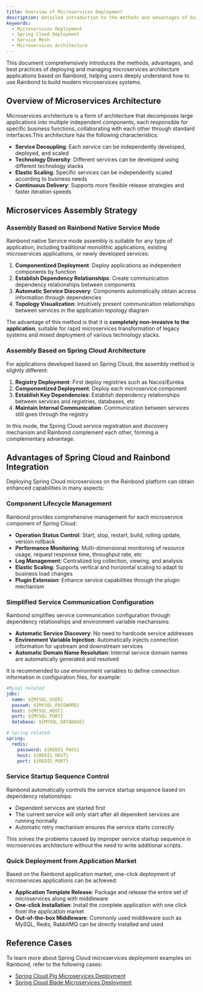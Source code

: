```yaml
---
title: Overview of Microservices Deployment
description: Detailed introduction to the methods and advantages of building and managing microservices architecture applications based on Rainbond
keywords:
  - Microservices Deployment
  - Spring Cloud Deployment
  - Service Mesh
  - Microservices Architecture
---
```


This document comprehensively introduces the methods, advantages, and best practices of deploying and managing microservices architecture applications based on Rainbond, helping users deeply understand how to use Rainbond to build modern microservices systems.

## Overview of Microservices Architecture

Microservices architecture is a form of architecture that decomposes large applications into multiple independent components, each responsible for specific business functions, collaborating with each other through standard interfaces.This architecture has the following characteristics:

- **Service Decoupling**: Each service can be independently developed, deployed, and scaled
- **Technology Diversity**: Different services can be developed using different technology stacks
- **Elastic Scaling**: Specific services can be independently scaled according to business needs
- **Continuous Delivery**: Supports more flexible release strategies and faster iteration speeds

## Microservices Assembly Strategy

### Assembly Based on Rainbond Native Service Mode

Rainbond native Service mode assembly is suitable for any type of application, including traditional monolithic applications, existing microservices applications, or newly developed services:

1. **Componentized Deployment**: Deploy applications as independent components by function
2. **Establish Dependency Relationships**: Create communication dependency relationships between components
3. **Automatic Service Discovery**: Components automatically obtain access information through dependencies
4. **Topology Visualization**: Intuitively present communication relationships between services in the application topology diagram

The advantage of this method is that it is **completely non-invasive to the application**, suitable for rapid microservices transformation of legacy systems and mixed deployment of various technology stacks.

### Assembly Based on Spring Cloud Architecture

For applications developed based on Spring Cloud, the assembly method is slightly different:

1. **Registry Deployment**: First deploy registries such as Nacos/Eureka
2. **Componentized Deployment**: Deploy each microservice component
3. **Establish Key Dependencies**: Establish dependency relationships between services and registries, databases, etc
4. **Maintain Internal Communication**: Communication between services still goes through the registry

<!-- ![SpringCloud部署示意图](https://static.goodrain.com/docs/5.2/SpringCloud.png) -->

In this mode, the Spring Cloud service registration and discovery mechanism and Rainbond complement each other, forming a complementary advantage.

## Advantages of Spring Cloud and Rainbond Integration

Deploying Spring Cloud microservices on the Rainbond platform can obtain enhanced capabilities in many aspects:

### Component Lifecycle Management

Rainbond provides comprehensive management for each microservice component of Spring Cloud:

- **Operation Status Control**: Start, stop, restart, build, rolling update, version rollback
- **Performance Monitoring**: Multi-dimensional monitoring of resource usage, request response time, throughput rate, etc
- **Log Management**: Centralized log collection, viewing, and analysis
- **Elastic Scaling**: Supports vertical and horizontal scaling to adapt to business load changes
- **Plugin Extension**: Enhance service capabilities through the plugin mechanism

### Simplified Service Communication Configuration

Rainbond simplifies service communication configuration through dependency relationships and environment variable mechanisms:

- **Automatic Service Discovery**: No need to hardcode service addresses
- **Environment Variable Injection**: Automatically injects connection information for upstream and downstream services
- **Automatic Domain Name Resolution**: Internal service domain names are automatically generated and resolved

It is recommended to use environment variables to define connection information in configuration files, for example:

```yaml
#Mysql related
jdbc:
  name: ${MYSQL_USER}
  passwd: ${MYSQL_PASSWORD}
  host: ${MYSQL_HOST}
  port: ${MYSQL_PORT}
  database: ${MYSQL_DATABASE}

# Spring related
spring:
  redis:
    password: ${REDIS_PASS}
    host: ${REDIS_HOST}
    port: ${REDIS_PORT}
```

### Service Startup Sequence Control

Rainbond automatically controls the service startup sequence based on dependency relationships:

- Dependent services are started first
- The current service will only start after all dependent services are running normally
- Automatic retry mechanism ensures the service starts correctly

This solves the problems caused by improper service startup sequence in microservices architecture without the need to write additional scripts.

### Quick Deployment from Application Market

Based on the Rainbond application market, one-click deployment of microservices applications can be achieved:

- **Application Template Release**: Package and release the entire set of microservices along with middleware
- **One-click Installation**: Install the complete application with one click from the application market
- **Out-of-the-box Middleware**: Commonly used middleware such as MySQL, Redis, RabbitMQ can be directly installed and used

## Reference Cases

To learn more about Spring Cloud microservices deployment examples on Rainbond, refer to the following cases:

- [Spring Cloud Pig Microservices Deployment](./pig-example.md)
- [Spring Cloud Blade Microservices Deployment](./blade-example.md)
